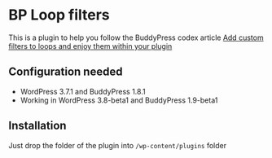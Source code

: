 BP Loop filters
==========

This is a plugin to help you follow the BuddyPress codex article [Add custom filters to loops and enjoy them within your plugin](http://codex.buddypress.org/add-custom-filters-to-loops-and-enjoy-them-within-your-plugin) 


Configuration needed
--------------------

+ WordPress 3.7.1 and BuddyPress 1.8.1
+ Working in WordPress 3.8-beta1 and BuddyPress 1.9-beta1

Installation
------------

Just drop the folder of the plugin into `/wp-content/plugins` folder